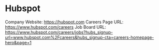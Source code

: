 # Hubspot

Company Website: https://hubspot.com
Careers Page URL: https://www.hubspot.com/careers
Job Board URL: https://www.hubspot.com/careers/jobs?hubs_signup-url=www.hubspot.com%2Fcareers&hubs_signup-cta=careers-homepage-hero&page=1